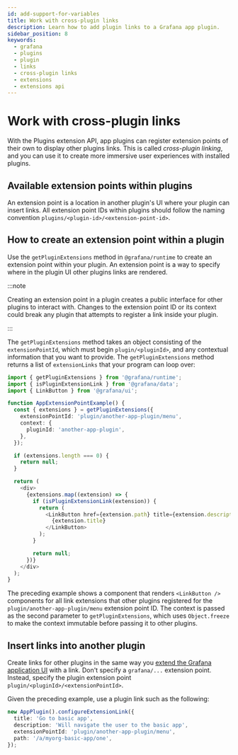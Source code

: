 ```yaml
---
id: add-support-for-variables
title: Work with cross-plugin links
description: Learn how to add plugin links to a Grafana app plugin.
sidebar_position: 8
keywords:
  - grafana
  - plugins
  - plugin
  - links
  - cross-plugin links
  - extensions
  - extensions api
---
```


# Work with cross-plugin links

With the Plugins extension API, app plugins can register extension points of their own to display other plugins links. This is called _cross-plugin linking_, and you can use it to create more immersive user experiences with installed plugins.

## Available extension points within plugins

An extension point is a location in another plugin's UI where your plugin can insert links. All extension point IDs within plugins should follow the naming convention `plugins/<plugin-id>/<extension-point-id>`.

## How to create an extension point within a plugin

Use the `getPluginExtensions` method in `@grafana/runtime` to create an extension point within your plugin. An extension point is a way to specify where in the plugin UI other plugins links are rendered.

:::note

Creating an extension point in a plugin creates a public interface for other plugins to interact with. Changes to the extension point ID or its context could break any plugin that attempts to register a link inside your plugin.

:::

The `getPluginExtensions` method takes an object consisting of the `extensionPointId`, which must begin `plugin/<pluginId>`, and any contextual information that you want to provide. The `getPluginExtensions` method returns a list of `extensionLinks` that your program can loop over:

```typescript
import { getPluginExtensions } from '@grafana/runtime';
import { isPluginExtensionLink } from '@grafana/data';
import { LinkButton } from '@grafana/ui';

function AppExtensionPointExample() {
  const { extensions } = getPluginExtensions({
    extensionPointId: 'plugin/another-app-plugin/menu',
    context: {
      pluginId: 'another-app-plugin',
    },
  });

  if (extensions.length === 0) {
    return null;
  }

  return (
    <div>
      {extensions.map((extension) => {
        if (isPluginExtensionLink(extension)) {
          return (
            <LinkButton href={extension.path} title={extension.description} key={extension.key}>
              {extension.title}
            </LinkButton>
          );
        }

        return null;
      })}
    </div>
  );
}
```

The preceding example shows a component that renders `<LinkButton />` components for all link extensions that other plugins registered for the `plugin/another-app-plugin/menu` extension point ID. The context is passed as the second parameter to `getPluginExtensions`, which uses `Object.freeze` to make the context immutable before passing it to other plugins.

## Insert links into another plugin

Create links for other plugins in the same way you [extend the Grafana application UI](./extend-the-grafana-ui-with-links) with a link. Don't specify a `grafana/...` extension point. Instead, specify the plugin extension point `plugin/<pluginId>/<extensionPointId>`.

Given the preceding example, use a plugin link such as the following:

```typescript
new AppPlugin().configureExtensionLink({
  title: 'Go to basic app',
  description: 'Will navigate the user to the basic app',
  extensionPointId: 'plugin/another-app-plugin/menu',
  path: '/a/myorg-basic-app/one',
});
```

